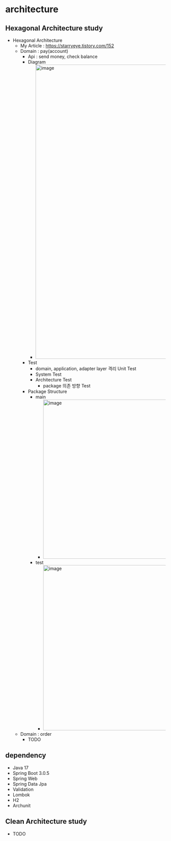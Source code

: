# architecture

## Hexagonal Architecture study
- Hexagonal Architecture
  - My Article : https://starryeye.tistory.com/152
  - Domain : pay(account)
    - Api : send money, check balance
    - Diagram
      - <img width="926" alt="image" src="https://github.com/starryeye/architecture/assets/33487061/d4a906a2-a804-4201-a586-c3f212a8622b">
    - Test
      - domain, application, adapter layer 격리 Unit Test
      - System Test
      - Architecture Test
        - package 의존 방향 Test
    - Package Structure
      - main
        - <img width="501" alt="image" src="https://github.com/starryeye/architecture/assets/33487061/5f5a9428-4654-458b-af22-0a6bbd96dbab">
      - test
        - <img width="520" alt="image" src="https://github.com/starryeye/architecture/assets/33487061/f23a0ca6-54e5-4f7d-ad8f-cf3573152072">
  - Domain : order
    - TODO
  
  
## dependency
- Java 17
- Spring Boot 3.0.5
- Spring Web
- Spring Data Jpa
- Validation
- Lombok
- H2
- Archunit

## Clean Architecture study
- TODO  
